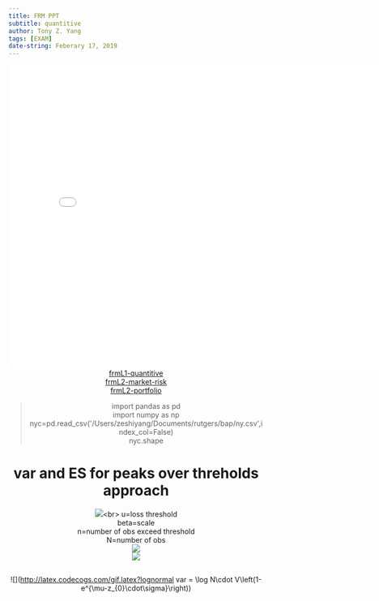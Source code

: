 ```yaml
---
title: FRM PPT
subtitle: quantitive
author: Tony Z. Yang
tags: [EXAM]
date-string: Feberary 17, 2019
---
```


<center>
   <embed src="/images/frmL1-quantitive.pdf" width="800" height="600">
</embed>
</br>
<a href="/images/frmL1-quantitive.pdf">frmL1-quantitive</a><br>
<a href="/images/1-market-risk.pdf">frmL2-market-risk</a><br>
<a href="/images/2-portfolio.pdf">frmL2-portfolio</a>
<blockquote>
  <p>
import pandas as pd <br/>
import numpy as np <br/>
nyc=pd.read_csv('/Users/zeshiyang/Documents/rutgers/bap/ny.csv',index_col=False)<br/>
nyc.shape</p>
</blockquote>



# var and ES for peaks over threholds approach
![](http://latex.codecogs.com/gif.latex?\\operatorname{VaR}=\\mathrm{u}+\\left(\\frac{\\beta}{\\xi}\\right)\\left\\{\\left[\\frac{\\mathrm{N}}{\\mathrm{n}}(1-Confidence_Level)\\right]^{-\\xi}-1\\right\\})<br>
u=loss threshold<br>
beta=scale<br>
n=number of obs exceed threshold<br>
N=number of obs<br>
![](http://latex.codecogs.com/gif.latex?\\xi=\\text(shape(tailindex)))<br>
![](http://latex.codecogs.com/gif.latex?ES=\frac{VaR}{1-\xi}+\frac{\beta-\xi\cdot\mu}{1-\xi})

##

![](http://latex.codecogs.com/gif.latex?lognormal var = \\log N\\cdot V\\left(1-e^{\\mu-z_{0}\\cdot\\sigma}\\right))<br>

